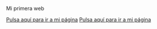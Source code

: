 Mi primera web

[Pulsa aquí para ir a mi página](https://nuriaga.github.io/web/)
[Pulsa aquí para ir a mi página](https://nuriaga.github.io/NuriaGA.github.io/)
